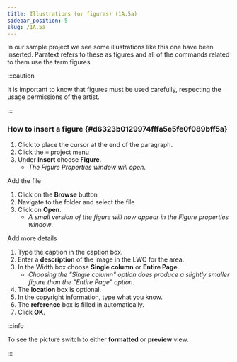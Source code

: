 ```yaml
---
title: Illustrations (or figures) (1A.5a)
sidebar_position: 5
slug: /1A.5a
---
```




In our sample project we see some illustrations like this one have been inserted. Paratext refers to these as figures and all of the commands related to them use the term figures


:::caution

It is important to know that figures must be used carefully, respecting the usage permissions of the artist.

:::




### How to insert a figure[](https://manual.paratext.org/Video-summaries/Stage-1/Additional/1A.5a#how-to-insert-a-figure) {#d6323b0129974fffa5e5fe0f089bff5a}

1. Click to place the cursor at the end of the paragraph.
1. Click the ≡ project menu
1. Under **Insert** choose **Figure**.
	- _The Figure Properties window will open_.

Add the file

1. Click on the **Browse** button
1. Navigate to the folder and select the file
1. Click on **Open**.
	- _A small version of the figure will now appear in the Figure properties window_.

Add more details

1. Type the caption in the caption box.
1. Enter a **description** of the image in the LWC for the area.
1. In the Width box choose **Single column** or **Entire Page**.
	- _Choosing the "Single column" option does produce a slightly smaller figure than the "Entire Page" option_.
1. The **location** box is optional.
1. In the copyright information, type what you know.
1. The **reference** box is filled in automatically.
1. Click **OK**.

:::info

To see the picture switch to either **formatted** or **preview** view.

:::



